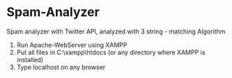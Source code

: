 # Spam-Analyzer
Spam analyzer with Twitter API, analyzed with 3 string - matching Algorithm

1.  Run Apache-WebServer using XAMPP
2.  Put all files in C:\xampp\htdocs (or any directory where XAMPP is installed)
3.  Type localhost on any browser
